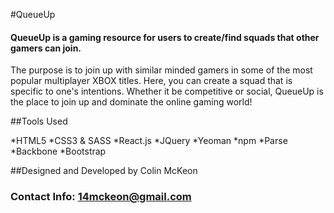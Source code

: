 #QueueUp

#### QueueUp is a gaming resource for users to create/find squads that other gamers can join.
The purpose is to join up with similar minded gamers in some of the most popular multiplayer
XBOX titles.  Here, you can create a squad that is specific to one's intentions. Whether it be
competitive or social, QueueUp is the place to join up and dominate the online gaming world!
</p>

##Tools Used

*HTML5
*CSS3 & SASS
*React.js
*JQuery
*Yeoman
*npm
*Parse
*Backbone
*Bootstrap

##Designed and Developed by Colin McKeon
### Contact Info: 14mckeon@gmail.com
